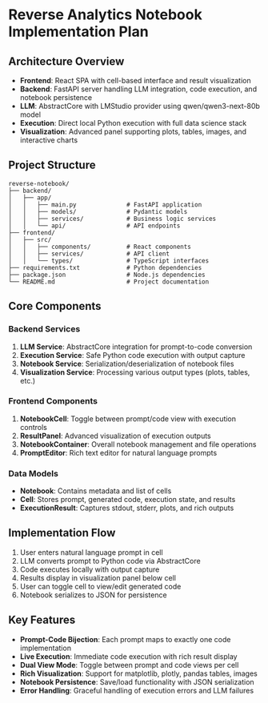 # Reverse Analytics Notebook Implementation Plan

## Architecture Overview

- **Frontend**: React SPA with cell-based interface and result visualization
- **Backend**: FastAPI server handling LLM integration, code execution, and notebook persistence
- **LLM**: AbstractCore with LMStudio provider using qwen/qwen3-next-80b model
- **Execution**: Direct local Python execution with full data science stack
- **Visualization**: Advanced panel supporting plots, tables, images, and interactive charts

## Project Structure

```
reverse-notebook/
├── backend/
│   ├── app/
│   │   ├── main.py              # FastAPI application
│   │   ├── models/              # Pydantic models
│   │   ├── services/            # Business logic services
│   │   └── api/                 # API endpoints
├── frontend/
│   ├── src/
│   │   ├── components/          # React components
│   │   ├── services/            # API client
│   │   └── types/               # TypeScript interfaces
├── requirements.txt             # Python dependencies
├── package.json                 # Node.js dependencies
└── README.md                    # Project documentation
```

## Core Components

### Backend Services

1. **LLM Service**: AbstractCore integration for prompt-to-code conversion
2. **Execution Service**: Safe Python code execution with output capture
3. **Notebook Service**: Serialization/deserialization of notebook files
4. **Visualization Service**: Processing various output types (plots, tables, etc.)

### Frontend Components

1. **NotebookCell**: Toggle between prompt/code view with execution controls
2. **ResultPanel**: Advanced visualization of execution outputs
3. **NotebookContainer**: Overall notebook management and file operations
4. **PromptEditor**: Rich text editor for natural language prompts

### Data Models

- **Notebook**: Contains metadata and list of cells
- **Cell**: Stores prompt, generated code, execution state, and results
- **ExecutionResult**: Captures stdout, stderr, plots, and rich outputs

## Implementation Flow

1. User enters natural language prompt in cell
2. LLM converts prompt to Python code via AbstractCore
3. Code executes locally with output capture
4. Results display in visualization panel below cell
5. User can toggle cell to view/edit generated code
6. Notebook serializes to JSON for persistence

## Key Features

- **Prompt-Code Bijection**: Each prompt maps to exactly one code implementation
- **Live Execution**: Immediate code execution with rich result display
- **Dual View Mode**: Toggle between prompt and code views per cell
- **Rich Visualization**: Support for matplotlib, plotly, pandas tables, images
- **Notebook Persistence**: Save/load functionality with JSON serialization
- **Error Handling**: Graceful handling of execution errors and LLM failures